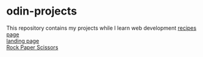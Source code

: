 # odin-projects
This repository contains my projects while I learn web development
[recipes page](https://argon-3467.github.io/odin-projects/odin-recipes/)  
[landing page](https://argon-3467.github.io/odin-projects/odin-landing-page/)  
[Rock Paper Scissors ](https://argon-3467.github.io/odin-projects/rock-paper-scissors/)  
